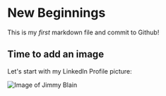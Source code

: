 # New Beginnings
This is my *first* markdown file and commit to Github!

## Time to add an image
Let's start with my LinkedIn Profile picture:

![Image of Jimmy Blain](https://media.licdn.com/dms/image/v2/D4E03AQFbZnH1-TWHzQ/profile-displayphoto-shrink_400_400/profile-displayphoto-shrink_400_400/0/1730240859222?e=1735776000&v=beta&t=s81gHs1fXKmtI6GVhEOcRMeWw9gsuuaoZkziHbf55ho)
